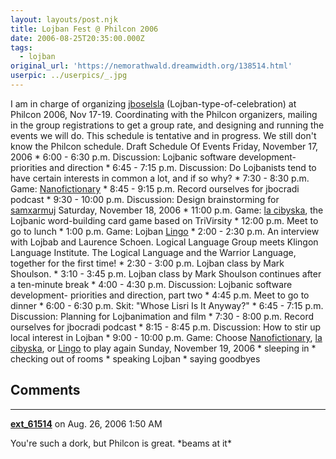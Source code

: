 ```yaml
---
layout: layouts/post.njk
title: Lojban Fest @ Philcon 2006
date: 2006-08-25T20:35:00.000Z
tags: 
  - lojban
original_url: 'https://nemorathwald.dreamwidth.org/138514.html'
userpic: ../userpics/_.jpg
---
```

I am in charge of organizing [jboselsla](http://www.lojban.org/tiki/tiki-index.php?page=jboselsla+2006) (Lojban-type-of-celebration) at Philcon 2006, Nov 17-19. Coordinating with the Philcon organizers, mailing in the group registrations to get a group rate, and designing and running the events we will do. This schedule is tentative and in progress. We still don't know the Philcon schedule. Draft Schedule Of Events Friday, November 17, 2006 \* 6:00 - 6:30 p.m. Discussion: Lojbanic software development- priorities and direction \* 6:45 - 7:15 p.m. Discussion: Do Lojbanists tend to have certain interests in common a lot, and if so why? \* 7:30 - 8:30 p.m. Game: [Nanofictionary](http://www.lojban.org/tiki/tiki-index.php?page=Nanofictionary&bl) \* 8:45 - 9:15 p.m. Record ourselves for jbocradi podcast \* 9:30 - 10:00 p.m. Discussion: Design brainstorming for [samxarmuj](http://www.lojban.org/tiki/tiki-index.php?page=samxarmuj&bl) Saturday, November 18, 2006 \* 11:00 p.m. Game: [la cibyska](http://www.lojban.org/tiki/tiki-index.php?page=la+cibyska&bl), the Lojbanic word-building card game based on TriVirsity \* 12:00 p.m. Meet to go to lunch \* 1:00 p.m. Game: Lojban [Lingo](http://www.lojban.org/tiki/tiki-index.php?page=Lingo&bl) \* 2:00 - 2:30 p.m. An interview with Lojbab and Laurence Schoen. Logical Language Group meets Klingon Language Institute. The Logical Language and the Warrior Language, together for the first time! \* 2:30 - 3:00 p.m. Lojban class by Mark Shoulson. \* 3:10 - 3:45 p.m. Lojban class by Mark Shoulson continues after a ten-minute break \* 4:00 - 4:30 p.m. Discussion: Lojbanic software development- priorities and direction, part two \* 4:45 p.m. Meet to go to dinner \* 6:00 - 6:30 p.m. Skit: "Whose Lisri Is It Anyway?" \* 6:45 - 7:15 p.m. Discussion: Planning for Lojbanimation and film \* 7:30 - 8:00 p.m. Record ourselves for jbocradi podcast \* 8:15 - 8:45 p.m. Discussion: How to stir up local interest in Lojban \* 9:00 - 10:00 p.m. Game: Choose [Nanofictionary](http://www.lojban.org/tiki/tiki-index.php?page=Nanofictionary&bl), [la cibyska](http://www.lojban.org/tiki/tiki-index.php?page=la+cibyska&bl), or [Lingo](http://www.lojban.org/tiki/tiki-index.php?page=Lingo&bl) to play again Sunday, November 19, 2006 \* sleeping in \* checking out of rooms \* speaking Lojban \* saying goodbyes

## Comments

---

**[ext_61514](https://www.dreamwidth.org/users/ext_61514)** on Aug. 26, 2006 1:50 AM

You're such a dork, but Philcon is great. \*beams at it\*
